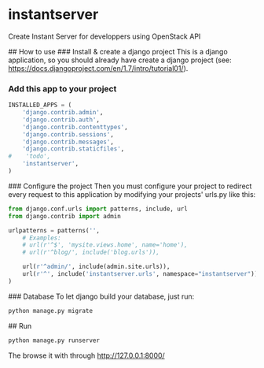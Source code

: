 # instantserver
Create Instant Server for developpers using OpenStack API

## How to use
### Install & create a django project
This is a django application, so you should already have create a django project (see: https://docs.djangoproject.com/en/1.7/intro/tutorial01/). 

### Add this app to your project

```python
INSTALLED_APPS = (
    'django.contrib.admin',
    'django.contrib.auth',
    'django.contrib.contenttypes',
    'django.contrib.sessions',
    'django.contrib.messages',
    'django.contrib.staticfiles',
#    'todo',
    'instantserver',
)
```

### Configure the project
Then you must configure your project to redirect every request to this application by modifying your projects' urls.py like this:

```python
from django.conf.urls import patterns, include, url
from django.contrib import admin

urlpatterns = patterns('',
    # Examples:
    # url(r'^$', 'mysite.views.home', name='home'),
    # url(r'^blog/', include('blog.urls')),

    url(r'^admin/', include(admin.site.urls)),
    url(r'^', include('instantserver.urls', namespace="instantserver")),
)

```

### Database
To let django build your database, just run:

```bash
python manage.py migrate
```

## Run

```bash
python manage.py runserver
```

The browse it with through http://127.0.0.1:8000/

